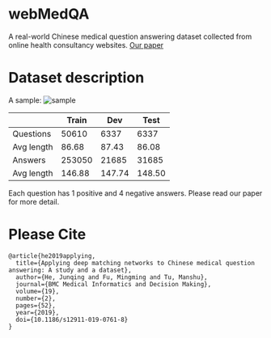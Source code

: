 # webMedQA
A real-world Chinese medical question answering dataset collected from online health consultancy websites. [Our paper](https://bmcmedinformdecismak.biomedcentral.com/articles/10.1186/s12911-019-0761-8)

# Dataset description

A sample:
![sample](http://https://github.com/hejunqing/webMedQA/edit/master/medQA.png)

| | Train| Dev| Test|
|---|----|----|-----|
|Questions|50610|6337|6337|
|Avg length|86.68|87.43|86.08|
|Answers|253050|21685|31685|
|Avg length|146.88|147.74|148.50|

Each question has 1 positive and 4 negative answers.
Please read our paper for more detail.

# Please Cite

```
@article{he2019applying,
  title={Applying deep matching networks to Chinese medical question answering: A study and a dataset},
  author={He, Junqing and Fu, Mingming and Tu, Manshu},
  journal={BMC Medical Informatics and Decision Making},
  volume={19},
  number={2},
  pages={52},
  year={2019},
  doi={10.1186/s12911-019-0761-8}
}

```
